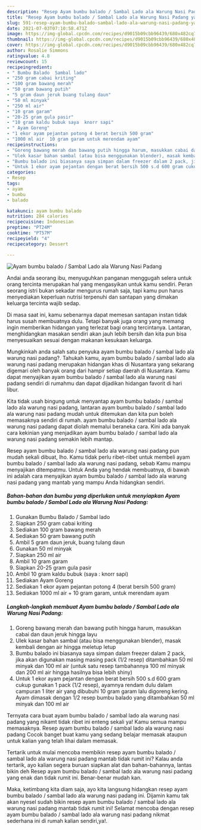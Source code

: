 ```yaml
---
description: "Resep Ayam bumbu balado / Sambal Lado ala Warung Nasi Padang yang enak Untuk Jualan"
title: "Resep Ayam bumbu balado / Sambal Lado ala Warung Nasi Padang yang enak Untuk Jualan"
slug: 591-resep-ayam-bumbu-balado-sambal-lado-ala-warung-nasi-padang-yang-enak-untuk-jualan
date: 2021-07-03T07:10:58.471Z
image: https://img-global.cpcdn.com/recipes/d9015b09cbb96439/680x482cq70/ayam-bumbu-balado-sambal-lado-ala-warung-nasi-padang-foto-resep-utama.jpg
thumbnail: https://img-global.cpcdn.com/recipes/d9015b09cbb96439/680x482cq70/ayam-bumbu-balado-sambal-lado-ala-warung-nasi-padang-foto-resep-utama.jpg
cover: https://img-global.cpcdn.com/recipes/d9015b09cbb96439/680x482cq70/ayam-bumbu-balado-sambal-lado-ala-warung-nasi-padang-foto-resep-utama.jpg
author: Rosalie Simmons
ratingvalue: 4.8
reviewcount: 15
recipeingredient:
- " Bumbu Balado  Sambal lado"
- "250 gram cabai kriting"
- "100 gram bawang merah"
- "50 gram bawang putih"
- "5 gram daun jeruk buang tulang daun"
- "50 ml minyak"
- "250 ml air"
- "10 gram garam"
- "20-25 gram gula pasir"
- "10 gram kaldu bubuk saya  knorr sapi"
- " Ayam Goreng"
- "1 ekor ayam pejantan potong 4 berat bersih 500 gram"
- "1000 ml air  10 gram garam untuk merendam ayam"
recipeinstructions:
- "Goreng bawang merah dan bawang putih hingga harum, masukkan cabai dan daun jeruk hingga layu"
- "Ulek kasar bahan sambal (atau bisa menggunakan blender), masak kembali dengan air hingga meletup letup"
- "Bumbu balado ini biasanya saya simpan dalam freezer dalam 2 pack, jika akan digunakan masing masing pack (1/2 resep) ditambahkan 50 ml minyak dan 100 ml air (untuk satu resep tambahannya 100 ml minyak dan 200 ml air hingga hasilnya bisa lebih shiny)"
- "Untuk 1 ekor ayam pejantan dengan berat bersih 500 s.d 600 gram cukup gunakan 1 pack (1/2 resep), ayamnya rendam dulu dalam campuran 1 liter air yang dibubuhi 10 gram garam lalu digoreng kering. Ayam dimasak dengan 1/2 resep bumbu balado yang ditambahkan 50 ml minyak dan 100 ml air"
categories:
- Resep
tags:
- ayam
- bumbu
- balado

katakunci: ayam bumbu balado 
nutrition: 284 calories
recipecuisine: Indonesian
preptime: "PT24M"
cooktime: "PT57M"
recipeyield: "4"
recipecategory: Dessert

---
```



![Ayam bumbu balado / Sambal Lado ala Warung Nasi Padang](https://img-global.cpcdn.com/recipes/d9015b09cbb96439/680x482cq70/ayam-bumbu-balado-sambal-lado-ala-warung-nasi-padang-foto-resep-utama.jpg)

Andai anda seorang ibu, menyuguhkan panganan menggugah selera untuk orang tercinta merupakan hal yang mengasyikan untuk kamu sendiri. Peran seorang istri bukan sekadar mengurus rumah saja, tapi kamu pun harus menyediakan keperluan nutrisi terpenuhi dan santapan yang dimakan keluarga tercinta wajib sedap.

Di masa  saat ini, kamu sebenarnya dapat memesan santapan instan tidak harus susah membuatnya dulu. Tetapi banyak juga orang yang memang ingin memberikan hidangan yang terlezat bagi orang tercintanya. Lantaran, menghidangkan masakan sendiri akan jauh lebih bersih dan kita pun bisa menyesuaikan sesuai dengan makanan kesukaan keluarga. 



Mungkinkah anda salah satu penyuka ayam bumbu balado / sambal lado ala warung nasi padang?. Tahukah kamu, ayam bumbu balado / sambal lado ala warung nasi padang merupakan hidangan khas di Nusantara yang sekarang digemari oleh banyak orang dari hampir setiap daerah di Nusantara. Kamu dapat menyajikan ayam bumbu balado / sambal lado ala warung nasi padang sendiri di rumahmu dan dapat dijadikan hidangan favorit di hari libur.

Kita tidak usah bingung untuk menyantap ayam bumbu balado / sambal lado ala warung nasi padang, lantaran ayam bumbu balado / sambal lado ala warung nasi padang mudah untuk ditemukan dan kita pun boleh memasaknya sendiri di rumah. ayam bumbu balado / sambal lado ala warung nasi padang dapat diolah memalui beraneka cara. Kini ada banyak cara kekinian yang menjadikan ayam bumbu balado / sambal lado ala warung nasi padang semakin lebih mantap.

Resep ayam bumbu balado / sambal lado ala warung nasi padang pun mudah sekali dibuat, lho. Kamu tidak perlu ribet-ribet untuk membeli ayam bumbu balado / sambal lado ala warung nasi padang, sebab Kamu mampu menyajikan ditempatmu. Untuk Anda yang hendak membuatnya, di bawah ini adalah cara menyajikan ayam bumbu balado / sambal lado ala warung nasi padang yang mantab yang mampu Anda hidangkan sendiri.

<!--inarticleads1-->

##### Bahan-bahan dan bumbu yang diperlukan untuk menyiapkan Ayam bumbu balado / Sambal Lado ala Warung Nasi Padang:

1. Gunakan  Bumbu Balado / Sambal lado
1. Siapkan 250 gram cabai kriting
1. Sediakan 100 gram bawang merah
1. Sediakan 50 gram bawang putih
1. Ambil 5 gram daun jeruk, buang tulang daun
1. Gunakan 50 ml minyak
1. Siapkan 250 ml air
1. Ambil 10 gram garam
1. Siapkan 20-25 gram gula pasir
1. Ambil 10 gram kaldu bubuk (saya : knorr sapi)
1. Sediakan  Ayam Goreng
1. Sediakan 1 ekor ayam pejantan potong 4 (berat bersih 500 gram)
1. Sediakan 1000 ml air + 10 gram garam, untuk merendam ayam




<!--inarticleads2-->

##### Langkah-langkah membuat Ayam bumbu balado / Sambal Lado ala Warung Nasi Padang:

1. Goreng bawang merah dan bawang putih hingga harum, masukkan cabai dan daun jeruk hingga layu
1. Ulek kasar bahan sambal (atau bisa menggunakan blender), masak kembali dengan air hingga meletup letup
1. Bumbu balado ini biasanya saya simpan dalam freezer dalam 2 pack, jika akan digunakan masing masing pack (1/2 resep) ditambahkan 50 ml minyak dan 100 ml air (untuk satu resep tambahannya 100 ml minyak dan 200 ml air hingga hasilnya bisa lebih shiny)
1. Untuk 1 ekor ayam pejantan dengan berat bersih 500 s.d 600 gram cukup gunakan 1 pack (1/2 resep), ayamnya rendam dulu dalam campuran 1 liter air yang dibubuhi 10 gram garam lalu digoreng kering. Ayam dimasak dengan 1/2 resep bumbu balado yang ditambahkan 50 ml minyak dan 100 ml air




Ternyata cara buat ayam bumbu balado / sambal lado ala warung nasi padang yang nikamt tidak ribet ini enteng sekali ya! Kamu semua mampu memasaknya. Resep ayam bumbu balado / sambal lado ala warung nasi padang Cocok banget buat kamu yang sedang belajar memasak ataupun untuk kalian yang telah lihai dalam memasak.

Tertarik untuk mulai mencoba membikin resep ayam bumbu balado / sambal lado ala warung nasi padang mantab tidak rumit ini? Kalau anda tertarik, ayo kalian segera buruan siapkan alat dan bahan-bahannya, lantas bikin deh Resep ayam bumbu balado / sambal lado ala warung nasi padang yang enak dan tidak rumit ini. Benar-benar mudah kan. 

Maka, ketimbang kita diam saja, ayo kita langsung hidangkan resep ayam bumbu balado / sambal lado ala warung nasi padang ini. Dijamin kamu tak akan nyesel sudah bikin resep ayam bumbu balado / sambal lado ala warung nasi padang mantab tidak rumit ini! Selamat mencoba dengan resep ayam bumbu balado / sambal lado ala warung nasi padang nikmat sederhana ini di rumah kalian sendiri,ya!.

